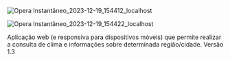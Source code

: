 
![Opera Instantâneo_2023-12-19_154412_localhost](https://github.com/fractalxg/portfolio-openweather-api/assets/147837025/f952aa90-3649-4115-823b-41e90aa21bc3)

![Opera Instantâneo_2023-12-19_154422_localhost](https://github.com/fractalxg/portfolio-openweather-api/assets/147837025/e5a4b247-cb17-457a-bee1-647687887e06)


Aplicação web (e responsiva para dispositivos móveis) que permite realizar a consulta de clima e informações sobre determinada região/cidade. 
Versão 1.3
